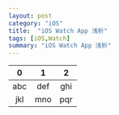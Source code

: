 ```yaml
---    
layout: post    
category: "iOS"    
title:  "iOS Watch App 浅析"    
tags: [iOS,Watch]    
summary: "iOS Watch App 浅析"    
---    
```



0|1|2
:-:|:-:|:-:
abc|def|ghi
jkl|mno|pqr

